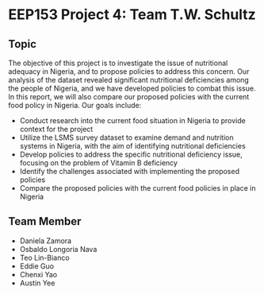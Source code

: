# EEP153 Project 4: Team T.W. Schultz
## Topic
The objective of this project is to investigate the issue of nutritional adequacy in Nigeria, and to propose policies to address this concern. Our analysis of the dataset revealed significant nutritional deficiencies among the people of Nigeria, and we have developed policies to combat this issue. In this report, we will also compare our proposed policies with the current food policy in Nigeria. Our goals include:
* Conduct research into the current food situation in Nigeria to provide context for the project
* Utilize the LSMS survey dataset to examine demand and nutrition systems in Nigeria, with the aim of identifying nutritional deficiencies
* Develop policies to address the specific nutritional deficiency issue, focusing on the problem of Vitamin B deficiency
* Identify the challenges associated with implementing the proposed policies
* Compare the proposed policies with the current food policies in place in Nigeria

## Team Member
* Daniela Zamora
* Osbaldo Longoria Nava
* Teo Lin-Bianco 
* Eddie Guo 
* Chenxi Yao
* Austin Yee
